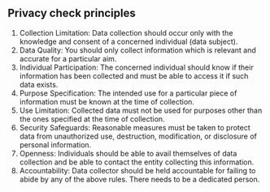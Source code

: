 Privacy check principles
------

1. Collection Limitation:
Data collection should occur only with the knowledge and consent of a concerned individual (data subject).
1. Data Quality:
You should only collect information which is relevant and accurate for a particular aim.
1. Individual Participation:
The concerned individual should know if their information has been collected and must be able to access it if such data exists.
1. Purpose Specification:
The intended use for a particular piece of information must be known at the time of collection.
1. Use Limitation:
Collected data must not be used for purposes other than the ones specified at the time of collection.
1. Security Safeguards:
Reasonable measures must be taken to protect data from unauthorized use, destruction, modification, or disclosure of personal information.
1. Openness:
Individuals should be able to avail themselves of data collection and be able to contact the entity collecting this information.
1. Accountability:
Data collector should be held accountable for failing to abide by any of the above rules. There needs to be a dedicated person.
